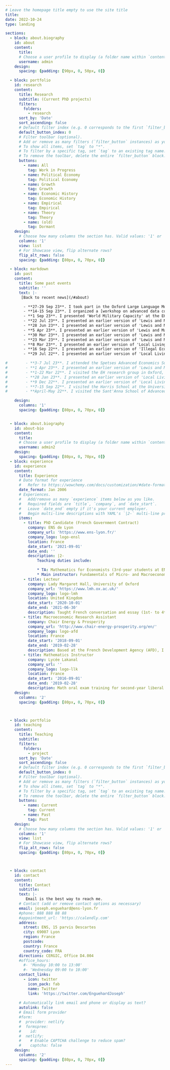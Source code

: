 ```yaml
---
# Leave the homepage title empty to use the site title
title:
date: 2022-10-24
type: landing

sections:
  - block: about.biography
    id: about
    content:
      title: 
      # Choose a user profile to display (a folder name within `content/authors/`)
      username: admin
    design:
      spacing: {padding: [90px, 0, 50px, 0]}

  - block: portfolio
    id: research
    content:
      title: Research
      subtitle: (Current PhD projects)
      filters:
        folders:
          - research
      sort_by: 'Date'
      sort_ascending: false
      # Default filter index (e.g. 0 corresponds to the first `filter_button` instance below).
      default_button_index: 0
      # Filter toolbar (optional).
      # Add or remove as many filters (`filter_button` instances) as you like.
      # To show all items, set `tag` to "*".
      # To filter by a specific tag, set `tag` to an existing tag name.
      # To remove the toolbar, delete the entire `filter_button` block.
      buttons:
        - name: All
          tag: Work in Progress
        - name: Political Economy
          tag: Political Economy
        - name: Growth
          tag: Growth
        - name: Economic History
          tag: Economic History
        - name: Empirical
          tag: Empirical   
        - name: Theory
          tag: Theory
        - name: (old)
          tag: Dormant
    design:
      # Choose how many columns the section has. Valid values: '1' or '2'.
      columns: '1'
      view: list
      # For Showcase view, flip alternate rows?
      flip_alt_rows: false
      spacing: {padding: [80px, 0, 70px, 0]}

  - block: markdown
    id: past
    content:
      title: Some past events
      subtitle: ''
      text: |-
       [Back to recent news](/#about)

        - **27-29 Sep 23**. I took part in the Oxford Large Language Models for Social Science Workshop.
        - **14-15 Sep 23**. I organized a [workshop on advanced data collection methods at ENS de Lyon](talk/advanced-methods-workshop/).
        - **1 Sep 23**. I presented 'World Military Capacity' at the EHES meeting in Vienna. 
        - **22 Jul 23**. I presented an earlier version of 'Lewis and Malthus' at the World Cliometrics Conference.
        - **28 Jun 23**. I presented an earlier version of 'Lewis and Malthus' at the LAGV Public Economics Days (AMSE).
        - **5 Apr 23**. I presented an earlier version of 'Lewis and Malthus' at the ENSL-Bologna Junior Workshop.
        - **30 Mar 23**. I presented an earlier version of 'Lewis and Malthus' at the Long Run Dynamics in Economics Workshop at PSE.
        - **23 Mar 23**. I presented an earlier version of 'Lewis and Malthus' at the Lewis Lab Graduate Workshop in Manchester.
        - **8 Mar 23**. I presented an earlier version of 'Local Living Standards...' at the Graduate ESH Seminar in Oxford.
        - **16 Sep 22**. I presented an earlier version of 'Illegal Economy and Ideology' at the EHA Meeting's poster session.
        - **29 Jul 22**. I presented an earlier version of 'Local Living Standards in Colonial South Asia' at the WEHC. [Report](https://afhe.hypotheses.org/17726) (in French).

#        - **3-7 Jul 23**. I attended the Spetses Advanced Economics Summer School on causal inference with Jeff Wooldridge.
#        - **1 Apr 23**. I presented an earlier version of 'Lewis and Malthus' at the EHS Conference's poster session.        
#        - **1-22 Mar 22**. I visited the EH research group in Oxford, invited by Steve Broadberry.
#        - **28 Jan 23**. I presented an earlier version of 'Local Living Standards in Colonial South Asia' at the ADRES Conference.
#        - **9 Dec 22**. I presented an earlier version of 'Local Living Standards in Colonial South Asia' at the AHEC Conference.
#        - **7-15 Sep 22**. I visited the Harris School at the University of Chicago, invited by Scott Gehlbach.
#        - **April-May 22**. I visited the Sant'Anna School of Advanced Studies in Pisa, invited by Alessandro Nuvolari.

    design:
      columns: '1'
      spacing: {padding: [80px, 0, 70px, 0]}


  - block: about.biography
    id: about-bio
    content:
      title:
      # Choose a user profile to display (a folder name within `content/authors/`)
      username: admin2
    design:
      spacing: {padding: [80px, 0, 70px, 0]}
  - block: experience
    id: experience
    content:
      title: Experience
      # Date format for experience
      #   Refer to https://wowchemy.com/docs/customization/#date-format
      date_format: Jan 2006
      # Experiences.
      #   Add/remove as many `experience` items below as you like.
      #   Required fields are `title`, `company`, and `date_start`.
      #   Leave `date_end` empty if it's your current employer.
      #   Begin multi-line descriptions with YAML's `|2-` multi-line prefix.
      items:
        - title: PhD Candidate (French Government Contract)
          company: ENS de Lyon
          company_url: 'https://www.ens-lyon.fr/'
          company_logo: logo-ensl
          location: France
          date_start: '2021-09-01'
          date_end: ''
          description: |2-
              Teaching duties include:

              * TA: Mathematics for Economists (3rd-year students at ENS Lyon)
              * Main instructor: Fundamentals of Micro- and Macroeconomics (graduate business students from EM Lyon)
        - title: Lecteur
          company: Lady Margaret Hall, University of Oxford
          company_url: 'https://www.lmh.ox.ac.uk/'
          company_logo: logo-lmh
          location: United Kingdom
          date_start: '2020-10-01'
          date_end: '2021-06-30'
          description: Taught French conversation and essay (1st- to 4th-year) while visiting the University.
        - title: Macroeconomic Research Assistant
          company: Chair Energy & Prosperity 
          company_url: 'http://www.chair-energy-prosperity.org/en/'
          company_logo: logo-afd
          location: France
          date_start: '2018-09-01'
          date_end: '2019-02-28'
          description: Based at the French Development Agency (AFD), I worked on coupling the world macroeconomic model GEMMES with the climate model LOVECLIM in order to assess the regional impact of climate change.
        - title: Mathematics Instructor
          company: Lycée Lakanal 
          company_url: ''
          company_logo: logo-llk
          location: France
          date_start: '2016-09-01'
          date_end: '2019-02-28'
          description: Math oral exam training for second-year liberal arts undergraduate students.                       
    design:
      columns: '2'
      spacing: {padding: [80px, 0, 70px, 0]}



  - block: portfolio
    id: teaching
    content:
      title: Teaching
      subtitle:
      filters:
        folders:
          - project
      sort_by: 'Date'
      sort_ascending: false
      # Default filter index (e.g. 0 corresponds to the first `filter_button` instance below).
      default_button_index: 0
      # Filter toolbar (optional).
      # Add or remove as many filters (`filter_button` instances) as you like.
      # To show all items, set `tag` to "*".
      # To filter by a specific tag, set `tag` to an existing tag name.
      # To remove the toolbar, delete the entire `filter_button` block.
      buttons:
        - name: Current
          tag: Current
        - name: Past
          tag: Past
    design:
      # Choose how many columns the section has. Valid values: '1' or '2'.
      columns: '1'
      view: list
      # For Showcase view, flip alternate rows?
      flip_alt_rows: false
      spacing: {padding: [80px, 0, 70px, 0]}



  - block: contact
    id: contact
    content:
      title: Contact
      subtitle:
      text: |-
         Email is the best way to reach me.
      # Contact (add or remove contact options as necessary)
      email: joseph.enguehard@ens-lyon.fr
      #phone: 888 888 88 88
      #appointment_url: 'https://calendly.com'
      address:
        street: ENS, 15 parvis Descartes
        city: 69007 Lyon
        region: France
        postcode:
        country: France
        country_code: FRA
      directions: CERGIC, Office D4.004
      #office_hours:
        #- 'Monday 10:00 to 13:00'
        #- 'Wednesday 09:00 to 10:00'
      contact_links:
        - icon: twitter
          icon_pack: fab
          name: Twitter
          link: 'https://twitter.com/EnguehardJoseph'
  
      # Automatically link email and phone or display as text?
      autolink: false
      # Email form provider
      #form:
      #  provider: netlify
      #  formspree:
      #    id:
      #  netlify:
      #    # Enable CAPTCHA challenge to reduce spam?
      #    captcha: false
    design:
      columns: '2'
      spacing: {padding: [80px, 0, 70px, 0]}
---
```

